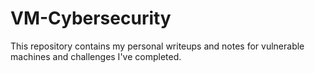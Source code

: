 # VM-Cybersecurity
This repository contains my personal writeups and notes for vulnerable machines and challenges I've completed.
